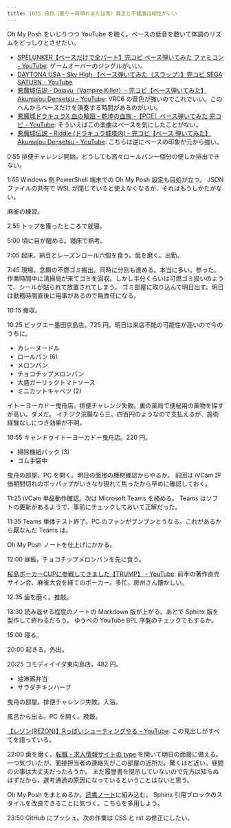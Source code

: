 ```yaml
---
title: 1075 日目（曇り一時晴れまたは雨）貧乏と不健康は相性がいい
---
```


Oh My Posh をいじりつつ YouTube を聴く。ベースの低音を聴いて体調のリズムをどっしりとさせたい。

* [SPELUNKER【ベースだけで全パート】完コピ ベース弾いてみた ファミコン - YouTube](https://www.youtube.com/watch?v=CPZL5pqFA6I):
  ゲームオーバーのジングルがいい。
* [DAYTONA USA - Sky High 【ベース弾いてみた（スラップ）】完コピ SEGA SATURN - YouTube](https://www.youtube.com/watch?v=qODXFZDENmY)
* [悪魔城伝説 - Dejavu（Vampire Killer）- 完コピ【ベース弾いてみた】Akumajou Densetsu - YouTube](https://www.youtube.com/watch?v=9v9KGb1p93Y):
  VRC6 の音色が強いのでこれでいい。このへんからベースだけを演奏する時間があるのがいい。
* [悪魔城ドラキュラX 血の輪廻 - 乾坤の血族 -【PCE］ベース弾いてみた 完コピ - YouTube](https://www.youtube.com/watch?v=z9dYm5KTn70):
  そういえばこの楽曲はベースを気にしたことがない。
* [悪魔城伝説 - Riddle (ドラキュラ城塔内) - 完コピ【ベース 弾いてみた】Akumajou Densetsu - YouTube](https://www.youtube.com/watch?v=y4ShaSLXQ2k):
  こちらは逆にベースの印象が元から強い。

0:55 排便チャレンジ開始。どうしても高々ロールパン一個分の便しか排出できない。

1:45 Windows 側 PowerShell 端末での Oh My Posh 設定も目処が立つ。
JSON ファイルの共有で WSL が閉じていると使えなくなるが、それはもうしかたがない。

麻雀の練習。

2:55 トップを獲ったところで就寝。

5:00 頃に目が醒める。寝床で熟考。

7:05 起床。納豆とレーズンロール六個を食う。歯を磨く。出勤。

7:45 現場。念願の不燃ゴミ搬出。同時に分別も進める。本当に多い。参った。
作業時間中に清掃局が来てゴミを回収。しかし半分くらいは可燃ゴミ扱いのようで、シールが貼られて放置されてしまう。
ゴミ部屋に取り込んで明日出す。明日は勤務時間直後に用事があるので無責任になる。

10:15 撤収。

10:25 ビッグエー墨田京島店。725 円。明日は来店不能の可能性が高いので今のうちに。

* カレーヌードル
* ロールパン (6)
* メロンパン
* チョコチップメロンパン
* 大盛ガーリックトマトソース
* ミニカットキャベツ (2)

イトーヨーカドー曳舟店。排便チャレンジ失敗。裏の薬局で便秘用の薬物を探すが高い。ダメだ。
イチジク浣腸なら三、四百円のようなので支払えるが、施術経験なしにつき効果が不明。

10:55 キャンドゥイトーヨーカドー曳舟店。220 円。

* 掃除機紙パック (3)
* ゴム手袋中

曳舟の部屋。PC を開く。明日の面接の機材確認からやるか。
前回は iVCam 評価期間切れのポッパップがいきなり現れて焦ったから早めに確認しておく。

11:25 iVCam 単品動作確認。次は Microsoft Teams を絡める。
Teams はソフトの更新があるようで、事前にチェックしておいて正解だった。

11:35 Teams 単体テスト終了。PC のファンがブンブンとうなる。これがあるから厭なんだ Teams は。

Oh My Posh ノートを仕上げにかかる。

12:00 昼飯。チョコチップメロンパンを先に食う。

[桜島ポーカーCUPに参戦してきました【TRUMP】 - YouTube](https://www.youtube.com/watch?v=iFu2T-AQFOA):
前半の著作直売サイン会、麻雀大会を経てのポーカー。多忙。房州さん懐かしい。

12:35 歯を磨く。推敲。

13:30 読み返せる程度のノートの Markdown 版が上がる。あとで Sphinx 版を製作して終わるだろう。
ゆうべの YouTube BPL 序盤のチェックでもするか。

15:00 寝る。

20:00 起きる。外出。

20:25 コモディイイダ東向島店。482 円。

* 油淋鶏弁当
* サラダチキンハーブ

曳舟の部屋。排便チャレンジ失敗。入浴。

風呂から出る。PC を開く。晩飯。

[【レゾン(REZON)】Rっぽいシューティングやる - YouTube](https://www.youtube.com/watch?v=p0LFT0-uM4w):
この見出しがすべてを語っている。

22:00 歯を磨く。[転職・求人情報サイトの type](https://type.jp/) を開いて明日の面接に備える。
一つ気づいたが、面接担当者の連絡先がこの部屋の近所だ。驚くほど近い。昼間の火事は大丈夫だったろうか。
まだ履歴書を提示していないので先方は知らぬはずだから、選考通過の原因になっているということはないと思う。

Oh My Posh をまとめるか。[読書ノート][note]に組み込む。
Sphinx 引用ブロックのスタイルを改良できることに気づく。こちらを多用しよう。

23:50 GitHub にプッシュ。次の作業は CSS と rst の修正にしたい。

[note]: https://showa-yojyo.github.io/notebook/
